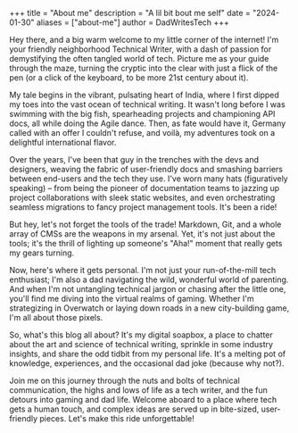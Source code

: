 +++
title = "About me"
description = "A lil bit bout me self"
date = "2024-01-30"
aliases = ["about-me"]
author = DadWritesTech
+++

Hey there, and a big warm welcome to my little corner of the internet! I'm your friendly neighborhood Technical Writer, with a dash of passion for demystifying the often tangled world of tech. Picture me as your guide through the maze, turning the cryptic into the clear with just a flick of the pen (or a click of the keyboard, to be more 21st century about it).

My tale begins in the vibrant, pulsating heart of India, where I first dipped my toes into the vast ocean of technical writing. It wasn't long before I was swimming with the big fish, spearheading projects and championing API docs, all while doing the Agile dance. Then, as fate would have it, Germany called with an offer I couldn't refuse, and voilà, my adventures took on a delightful international flavor.

Over the years, I've been that guy in the trenches with the devs and designers, weaving the fabric of user-friendly docs and smashing barriers between end-users and the tech they use. I've worn many hats (figuratively speaking) – from being the pioneer of documentation teams to jazzing up project collaborations with sleek static websites, and even orchestrating seamless migrations to fancy project management tools. It's been a ride!

But hey, let's not forget the tools of the trade! Markdown, Git, and a whole array of CMSs are the weapons in my arsenal. Yet, it's not just about the tools; it's the thrill of lighting up someone's "Aha!" moment that really gets my gears turning.

Now, here's where it gets personal. I'm not just your run-of-the-mill tech enthusiast; I'm also a dad navigating the wild, wonderful world of parenting. And when I'm not untangling technical jargon or chasing after the little one, you'll find me diving into the virtual realms of gaming. Whether I'm strategizing in Overwatch or laying down roads in a new city-building game, I'm all about those pixels.

So, what's this blog all about? It's my digital soapbox, a place to chatter about the art and science of technical writing, sprinkle in some industry insights, and share the odd tidbit from my personal life. It's a melting pot of knowledge, experiences, and the occasional dad joke (because why not?).

Join me on this journey through the nuts and bolts of technical communication, the highs and lows of life as a tech writer, and the fun detours into gaming and dad life. Welcome aboard to a place where tech gets a human touch, and complex ideas are served up in bite-sized, user-friendly pieces. Let's make this ride unforgettable!
